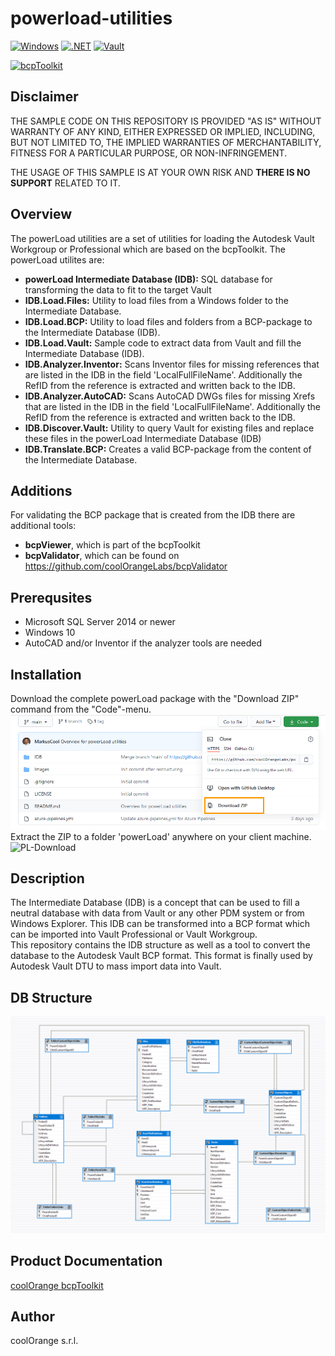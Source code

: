 # powerload-utilities

[![Windows](https://img.shields.io/badge/Platform-Windows-lightgray.svg)](https://www.microsoft.com/en-us/windows/)
[![.NET](https://img.shields.io/badge/.NET%20Framework-4.7.2-blue.svg)](https://dotnet.microsoft.com/)
[![Vault](https://img.shields.io/badge/Autodesk%20Vault%20DTU-2021-yellow.svg)](https://www.autodesk.com/products/vault/)

[![bcpToolkit](https://img.shields.io/badge/COOLORANGE%20powerLoad-21-orange.svg)](https://www.coolorange.com/products/powerLoad)

## Disclaimer

THE SAMPLE CODE ON THIS REPOSITORY IS PROVIDED "AS IS" WITHOUT WARRANTY OF ANY KIND, EITHER EXPRESSED OR IMPLIED, INCLUDING, BUT NOT LIMITED TO, THE IMPLIED WARRANTIES OF MERCHANTABILITY, FITNESS FOR A PARTICULAR PURPOSE, OR NON-INFRINGEMENT.

THE USAGE OF THIS SAMPLE IS AT YOUR OWN RISK AND **THERE IS NO SUPPORT** RELATED TO IT.

## Overview
The powerLoad utilities are a set of utilities for loading the Autodesk Vault Workgroup or Professional which are based on the bcpToolkit.
The powerLoad utilites are:
* **powerLoad Intermediate Database (IDB):** SQL database for transforming the data to fit to the target Vault
* **IDB.Load.Files:** Utility to load files from a Windows folder to the Intermediate Database.
* **IDB.Load.BCP:** Utility to load files and folders from a BCP-package to the Intermediate Database (IDB).
* **IDB.Load.Vault:** Sample code to extract data from Vault and fill the Intermediate Database (IDB).
* **IDB.Analyzer.Inventor:** Scans Inventor files for missing references that are listed in the IDB in the field 'LocalFullFileName'. Additionally the RefID from the reference is extracted and written back to the IDB.
* **IDB.Analyzer.AutoCAD:** Scans AutoCAD DWGs files for missing Xrefs that are listed in the IDB in the field 'LocalFullFileName'. Additionally the RefID from the reference is extracted and written back to the IDB.
* **IDB.Discover.Vault:** Utility to query Vault for existing files and replace these files in the powerLoad Intermediate Database (IDB)
* **IDB.Translate.BCP:** Creates a valid BCP-package from the content of the Intermediate Database.

## Additions
For validating the BCP package that is created from the IDB there are additional tools:
* **bcpViewer**, which is part of the bcpToolkit
* **bcpValidator**, which can be found on https://github.com/coolOrangeLabs/bcpValidator

## Prerequsites
* Microsoft SQL Server 2014 or newer
* Windows 10
* AutoCAD and/or Inventor if the analyzer tools are needed

## Installation
Download the complete powerLoad package with the "Download ZIP" command from the "Code"-menu.
![Download powerLoad ZIP package](Images/PL-Download.png)
Extract the ZIP to a folder 'powerLoad' anywhere on your client machine.![PL-Download](https://user-images.githubusercontent.com/36193155/109958296-5d9fad00-7ce6-11eb-9aa7-ecbce8ebadbe.png)


## Description

The Intermediate Database (IDB) is a concept that can be used to fill a neutral database with data from Vault or any other PDM system or from Windows Explorer. This IDB can be transformed into a BCP format which can be imported into Vault Professional or Vault Workgroup.   
This repository contains the IDB structure as well as a tool to convert the database to the Autodesk Vault BCP format. This format is finally used by Autodesk Vault DTU to mass import data into Vault.

## DB Structure
![Database Schema](Images/DB_Schema.png)

## Product Documentation

[coolOrange bcpToolkit](https://www.coolorange.com/wiki/doku.php?id=bcptoolkit)

## Author
coolOrange s.r.l.
